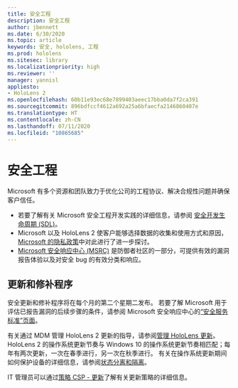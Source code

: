```yaml
---
title: 安全工程
description: 安全工程
author: jbennett
ms.date: 6/30/2020
ms.topic: article
keywords: 安全, hololens, 工程
ms.prod: hololens
ms.sitesec: library
ms.localizationpriority: high
ms.reviewer: ''
manager: yannisl
appliesto:
- HoloLens 2
ms.openlocfilehash: 60b11e93ec68e7899403aeec17bba0da7f2ca391
ms.sourcegitcommit: 896bdfccf4612a692a25a6bfaecfa2146860407e
ms.translationtype: HT
ms.contentlocale: zh-CN
ms.lasthandoff: 07/11/2020
ms.locfileid: "10865685"
---
```

# 安全工程

Microsoft 有多个资源和团队致力于优化公司的工程协议、解决合规性问题并确保客户信任。 

  * 若要了解有关 Microsoft 安全工程开发实践的详细信息，请参阅 [安全开发生命周期 (SDL)](https://www.microsoft.com/securityengineering/sdl)。
  * Microsoft 以及 HoloLens 2 使客户能够选择数据的收集和使用方式和原因，[Microsoft 的隐私政策](https://privacy.microsoft.com/)中对此进行了进一步探讨。 
  * [Microsoft 安全响应中心 (MSRC)](https://www.microsoft.com/msrc) 是防御者社区的一部分，可提供有效的漏洞报告体验以及对安全 bug 的有效分类和响应。 

## 更新和修补程序

安全更新和修补程序将在每个月的第二个星期二发布。 若要了解 Microsoft 用于评估已报告漏洞的后续步骤的条件，请参阅 Microsoft 安全响应中心的[“安全服务标准”页面](https://www.microsoft.com/msrc/windows-security-servicing-criteria)。 

有关通过 MDM 管理 HoloLens 2 更新的指导，请参阅[管理 HoloLens 更新](https://docs.microsoft.com/hololens/hololens-updates)。 HoloLens 2 的操作系统更新节奏与 Windows 10 的操作系统更新节奏相匹配；每年有两次更新，一次在春季进行，另一次在秋季进行。 有关在操作系统更新期间如何保护设备的详细信息，请参阅[状态分离和隔离](security-state-separation-isolation.md)。 

IT 管理员可以通过[策略 CSP - 更新](https://docs.microsoft.com/windows/client-management/mdm/policy-csp-update)了解有关更新策略的详细信息。 
